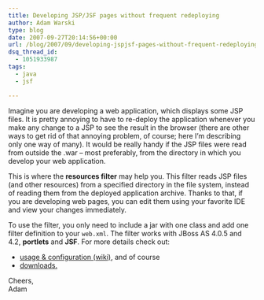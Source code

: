```yaml
---
title: Developing JSP/JSF pages without frequent redeploying
author: Adam Warski
type: blog
date: 2007-09-27T20:14:56+00:00
url: /blog/2007/09/developing-jspjsf-pages-without-frequent-redeploying/
dsq_thread_id:
  - 1051933987
tags:
  - java
  - jsf

---
```

Imagine you are developing a web application, which displays some JSP files. It is pretty annoying to have to re-deploy the application whenever you make any change to a JSP to see the result in the browser (there are other ways to get rid of that annoying problem, of course; here I&#8217;m describing only one way of many). It would be really handy if the JSP files were read from outside the .war &#8211; most preferably, from the directory in which you develop your web application.

This is where the **resources filter** may help you. This filter reads JSP files (and other resources) from a specified directory in the file system, instead of reading them from the deployed application archive. Thanks to that, if you are developing web pages, you can edit them using your favorite IDE and view your changes immediately.

To use the filter, you only need to include a jar with one class and add one filter definition to your `web.xml`. The filter works with JBoss AS 4.0.5 and 4.2, **portlets** and **JSF**. For more details check out:

  * [usage & configuration (wiki)][1], and of course
  * [downloads.][2]

Cheers,  
Adam

 [1]: http://labs.jboss.com/wiki/ShotokuWebFilter
 [2]: http://labs.jboss.com/shotoku/downloads/web
